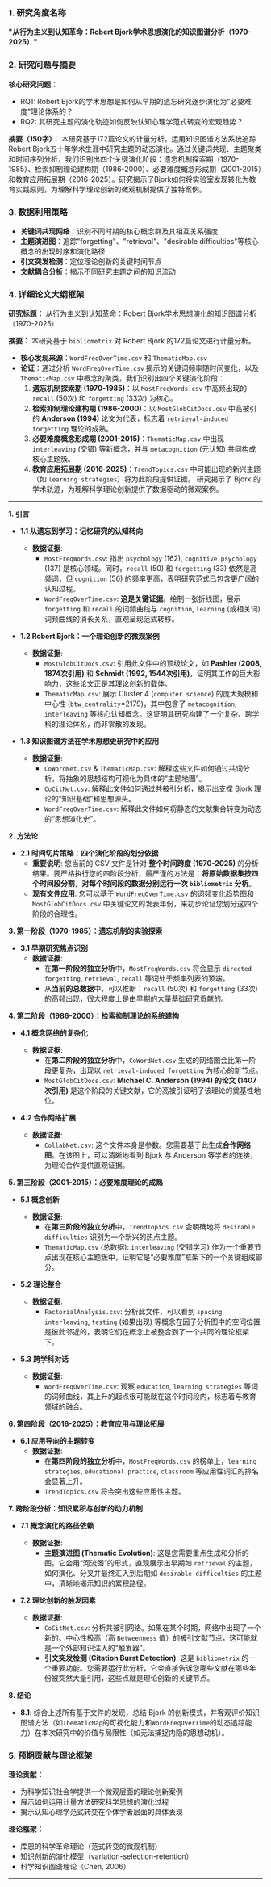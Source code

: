 ### 1. 研究角度名称
**"从行为主义到认知革命：Robert Bjork学术思想演化的知识图谱分析（1970-2025）"**

### 2. 研究问题与摘要

**核心研究问题：**
- RQ1: Robert Bjork的学术思想是如何从早期的遗忘研究逐步演化为"必要难度"理论体系的？
- RQ2: 其研究主题的演化轨迹如何反映认知心理学范式转变的宏观趋势？

**摘要（150字）：**
本研究基于172篇论文的计量分析，运用知识图谱方法系统追踪Robert Bjork五十年学术生涯中研究主题的动态演化。通过关键词共现、主题聚类和时间序列分析，我们识别出四个关键演化阶段：遗忘机制探索期（1970-1985）、检索抑制理论建构期（1986-2000）、必要难度概念形成期（2001-2015）和教育应用拓展期（2016-2025）。研究揭示了Bjork如何将实验室发现转化为教育实践原则，为理解科学理论创新的微观机制提供了独特案例。

### 3. 数据利用策略

- **关键词共现网络**：识别不同时期的核心概念群及其相互关系强度
- **主题演进图**：追踪"forgetting"、"retrieval"、"desirable difficulties"等核心概念的出现时序和演化路径
- **引文突发检测**：定位理论创新的关键时间节点
- **文献耦合分析**：揭示不同研究主题之间的知识流动

### 4. 详细论文大纲框架

**研究标题：** 从行为主义到认知革命：Robert Bjork学术思想演化的知识图谱分析（1970-2025）

**摘要：**
本研究基于 `bibliometrix` 对 Robert Bjork 的172篇论文进行计量分析。
- **核心发现来源**：`WordFreqOverTime.csv` 和 `ThematicMap.csv`
- **论证**：通过分析 `WordFreqOverTime.csv` 揭示的关键词频率随时间变化，以及 `ThematicMap.csv` 中概念的聚类，我们识别出四个关键演化阶段：
    1.  **遗忘机制探索期 (1970-1985)**：以 `MostFreqWords.csv` 中高频出现的 `recall` (50次) 和 `forgetting` (33次) 为核心。
    2.  **检索抑制理论建构期 (1986-2000)**：以 `MostGlobCitDocs.csv` 中高被引的 **Anderson (1994)** 论文为代表，标志着 `retrieval-induced forgetting` 理论的成熟。
    3.  **必要难度概念形成期 (2001-2015)**：`ThematicMap.csv` 中出现 `interleaving` (交错) 等新概念，并与 `metacognition` (元认知) 共同构成核心主题簇。
    4.  **教育应用拓展期 (2016-2025)**：`TrendTopics.csv` 中可能出现的新兴主题（如 `learning strategies`）将为此阶段提供证据。
研究揭示了 Bjork 的学术轨迹，为理解科学理论创新提供了数据驱动的微观案例。

---

**1. 引言**
* **1.1 从遗忘到学习：记忆研究的认知转向**
    * **数据证据**:
        *   `MostFreqWords.csv`: 指出 `psychology` (162), `cognitive psychology` (137) 是核心领域。同时，`recall` (50) 和 `forgetting` (33) 依然是高频词，但 `cognition` (56) 的频率更高，表明研究范式已包含更广阔的认知过程。
        *   `WordFreqOverTime.csv`: **这是关键证据**。绘制一张折线图，展示 `forgetting` 和 `recall` 的词频曲线与 `cognition`, `learning` (或相关词) 词频曲线的消长关系，直观呈现范式转移。

*   **1.2 Robert Bjork：一个理论创新的微观案例**
    *   **数据证据**:
        *   `MostGlobCitDocs.csv`: 引用此文件中的顶级论文，如 **Pashler (2008, 1874次引用)** 和 **Schmidt (1992, 1544次引用)**，证明其工作的巨大影响力，这些论文正是其理论创新的载体。
        *   `ThematicMap.csv`: 展示 Cluster 4 (`computer science`) 的庞大规模和中心性 (`btw_centrality`=2179)，其中包含了 `metacognition`, `interleaving` 等核心认知概念。这证明其研究构建了一个复杂、跨学科的理论体系，而非零散的发现。

*   **1.3 知识图谱方法在学术思想史研究中的应用**
    *   **数据证据**:
        *   `CoWordNet.csv` & `ThematicMap.csv`: 解释这些文件如何通过共词分析，将抽象的思想结构可视化为具体的“主题地图”。
        *   `CoCitNet.csv`: 解释此文件如何通过共被引分析，揭示出支撑 Bjork 理论的“知识基础”和思想源头。
        *   `WordFreqOverTime.csv`: 解释此文件如何将静态的文献集合转变为动态的“思想演化史”。

 **2. 方法论**
*   **2.1 时间切片策略：四个演化阶段的划分依据**
    *   **重要说明**: 您当前的 CSV 文件是针对 **整个时间跨度 (1970-2025)** 的分析结果。要严格执行您的四阶段分析，最严谨的方法是：**将原始数据集按四个时间段分割，对每个时间段的数据分别运行一次 `bibliometrix` 分析**。
    *   **现有文件应用**: 您可以基于 `WordFreqOverTime.csv` 的词频变化趋势图和 `MostGlobCitDocs.csv` 中关键论文的发表年份，来初步论证您划分这四个阶段的合理性。

 **3. 第一阶段（1970-1985）：遗忘机制的实验探索**
*   **3.1 早期研究焦点识别**
    *   **数据证据**:
        *   在**第一阶段的独立分析**中，`MostFreqWords.csv` 将会显示 `directed forgetting`, `retrieval`, `recall` 等词处于频率列表的顶端。
        *   从**当前的总数据**中，可以推断：`recall` (50次) 和 `forgetting` (33次) 的高频出现，很大程度上是由早期的大量基础研究贡献的。

 **4. 第二阶段（1986-2000）：检索抑制理论的系统建构**
*   **4.1 概念网络的复杂化**
    *   **数据证据**:
        *   在**第二阶段的独立分析**中，`CoWordNet.csv` 生成的网络图会比第一阶段更复杂，出现以 `retrieval-induced forgetting` 为核心的新节点。
        *   `MostGlobCitDocs.csv`: **Michael C. Anderson (1994) 的论文 (1407次引用)** 是这个阶段的关键文献，它的高被引证明了该理论的奠基性地位。

*   **4.2 合作网络扩展**
    *   **数据证据**:
        *   `CollabNet.csv`: 这个文件本身是参数。您需要基于此生成**合作网络图**。在该图上，可以清晰地看到 Bjork 与 Anderson 等学者的连接，为理论合作提供直观证据。

 **5. 第三阶段（2001-2015）：必要难度理论的成熟**
*   **5.1 概念创新**
    *   **数据证据**:
        *   在**第三阶段的独立分析**中，`TrendTopics.csv` 会明确地将 `desirable difficulties` 识别为一个新兴的热点主题。
        *   `ThematicMap.csv` (总数据): `interleaving` (交错学习) 作为一个重要节点出现在核心主题簇中，证明它是“必要难度”框架下的一个关键组成部分。

*   **5.2 理论整合**
    *   **数据证据**:
        *   `FactorialAnalysis.csv`: 分析此文件，可以看到 `spacing`, `interleaving`, `testing` (如果出现) 等概念在因子分析图中的空间位置是彼此邻近的，表明它们在概念上被整合到了一个共同的理论框架下。

*   **5.3 跨学科对话**
    *   **数据证据**:
        *   `WordFreqOverTime.csv`: 观察 `education`, `learning strategies` 等词的词频曲线，其上升的起点很可能就在这个时间段内，标志着与教育领域的融合。

 **6. 第四阶段（2016-2025）：教育应用与理论拓展**
*   **6.1 应用导向的主题转变**
    *   **数据证据**:
        *   在**第四阶段的独立分析**中，`MostFreqWords.csv` 的榜单上，`learning strategies`, `educational practice`, `classroom` 等应用性词汇的排名会显著上升。
        *   `TrendTopics.csv` 将会突出这些应用性主题。

 **7. 跨阶段分析：知识累积与创新的动力机制**
*   **7.1 概念演化的路径依赖**
    *   **数据证据**:
        *   **主题演进图 (Thematic Evolution)**: 这是您需要重点生成和分析的图。它会用“河流图”的形式，直观展示出早期如 `retrieval` 的主题，如何演化、分叉并最终汇入到后期如 `desirable difficulties` 的主题中，清晰地揭示知识的累积路径。

*   **7.2 理论创新的触发因素**
    *   **数据证据**:
        *   `CoCitNet.csv`: 分析共被引网络。如果在某个时期，网络中出现了一个新的、中心性极高（高 `Betweenness` 值）的被引文献节点，这可能就是一个外部知识注入的“触发器”。
        *   **引文突发检测 (Citation Burst Detection)**: 这是 `bibliometrix` 的一个重要功能。您需要运行此分析，它会直接告诉您哪些文献在哪些年份被突然大量引用，这些点就是理论创新的关键节点。

 **8. 结论**
*   **8.1**: 综合上述所有基于文件的发现，总结 Bjork 的创新模式，并客观评价知识图谱方法（如`ThematicMap`的可视化能力和`WordFreqOverTime`的动态追踪能力）在本次研究中的价值与局限性（如无法捕捉内隐的思想动机）。


### 5. 预期贡献与理论框架

**理论贡献：**
- 为科学知识社会学提供一个微观层面的理论创新案例
- 展示如何运用计量方法研究科学思想的演化过程
- 揭示认知心理学范式转变在个体学者层面的具体表现

**理论框架：**
- 库恩的科学革命理论（范式转变的微观机制）
- 知识创新的演化模型（variation-selection-retention）
- 科学知识图谱理论（Chen, 2006）

---